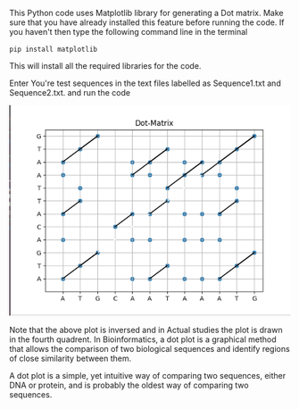 This Python code uses Matplotlib library for generating a Dot matrix. Make sure that you have already installed this feature before running the code. If you haven't then type the following command line in the terminal

    pip install matplotlib

This will install all the required libraries for the code.

Enter You're test sequences in the text files labelled as Sequence1.txt and Sequence2.txt. and run the code

![Screenshot](Matrix.png)

Note that the above plot is inversed and in Actual studies the plot is drawn in the fourth quadrent.
In Bioinformatics, a dot plot is a graphical method that allows the comparison of two 
biological sequences and identify regions of close similarity between them.

A dot plot is a simple, yet intuitive way of comparing two sequences, either DNA or 
protein, and is probably the oldest way of comparing two sequences.


